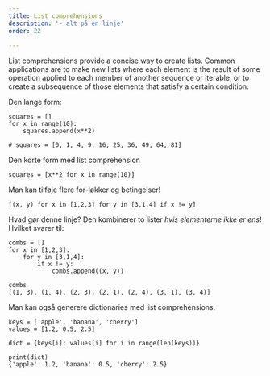 ```yaml
---
title: List comprehensions
description: '- alt på en linje'
order: 22

---
```

List comprehensions provide a concise way to create lists.
Common applications are to make new lists where each element is the result of some operation applied to each member of another sequence or iterable, or to create a subsequence of those elements that satisfy a certain condition.

Den lange form:
```
squares = []
for x in range(10):
    squares.append(x**2)

# squares = [0, 1, 4, 9, 16, 25, 36, 49, 64, 81]
```

Den korte form med list comprehension
```
squares = [x**2 for x in range(10)]
```

Man kan tilføje flere for-løkker og betingelser!
```
[(x, y) for x in [1,2,3] for y in [3,1,4] if x != y]

```
Hvad gør denne linje? Den kombinerer to lister _hvis elementerne ikke er ens_!
Hvilket svarer til:
```
combs = []
for x in [1,2,3]:
    for y in [3,1,4]:
        if x != y:
            combs.append((x, y))

combs
[(1, 3), (1, 4), (2, 3), (2, 1), (2, 4), (3, 1), (3, 4)]
```

Man kan også generere dictionaries med list comprehensions.
```
keys = ['apple', 'banana', 'cherry']
values = [1.2, 0.5, 2.5]

dict = {keys[i]: values[i] for i in range(len(keys))}

print(dict)
{'apple': 1.2, 'banana': 0.5, 'cherry': 2.5}
```


